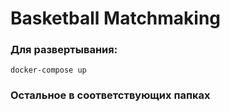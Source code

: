 # Basketball Matchmaking
### Для развертывания: 
```
docker-compose up
```
### Остальное в соответствующих папках
